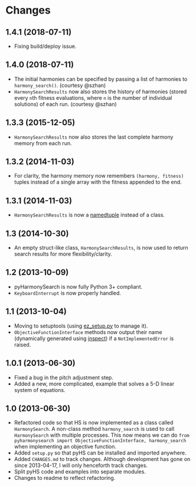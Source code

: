 # Changes

## 1.4.1 (2018-07-11)
* Fixing build/deploy issue.

## 1.4.0 (2018-07-11)
* The initial harmonies can be specified by passing a list of harmonies to `harmony_search()`. (courtesy @szhan)
* `HarmonySearchResults` now also stores the history of harmonies (stored every `n`th fitness evaluations, where `n` is the number of individual solutions) of each run. (courtesy @szhan)

## 1.3.3 (2015-12-05)
* `HarmonySearchResults` now also stores the last complete harmony memory from each run.

## 1.3.2 (2014-11-03)
* For clarity, the harmony memory now remembers `(harmony, fitness)` tuples instead of a single array with the fitness appended to the end.

## 1.3.1 (2014-11-03)
* `HarmonySearchResults` is now a [namedtuple](https://docs.python.org/3/library/collections.html#collections.namedtuple) instead of a class.

## 1.3 (2014-10-30)
* An empty struct-like class, `HarmonySearchResults`, is now used to return search results for more flexibility/clarity.

## 1.2 (2013-10-09)
* pyHarmonySearch is now fully Python 3+ compliant.
* `KeyboardInterrupt` is now properly handled.

## 1.1 (2013-10-04)
* Moving to setuptools (using [ez_setup.py](https://bitbucket.org/pypa/setuptools/downloads/ez_setup.py) to manage it).
* `ObjectiveFunctionInterface` methods now output their name (dynamically generated using [inspect](http://docs.python.org/2/library/inspect.html)) if a `NotImplementedError` is raised.

## 1.0.1 (2013-06-30)
* Fixed a bug in the pitch adjustment step.
* Added a new, more complicated, example that solves a 5-D linear system of equations.

## 1.0 (2013-06-30)
* Refactored code so that HS is now implemented as a class called `HarmonySearch`. A non-class method `harmony_search` is used to call `HarmonySearch` with multiple processes. This now means we can do `from pyharmonysearch import ObjectiveFunctionInterface, harmony_search` when implementing an objective function.
* Added `setup.py` so that pyHS can be installed and imported anywhere.
* Added `CHANGES.md` to track changes. Although development has gone on since 2013-04-17, I will only henceforth track changes.
* Split pyHS code and examples into separate modules.
* Changes to readme to reflect refactoring.
